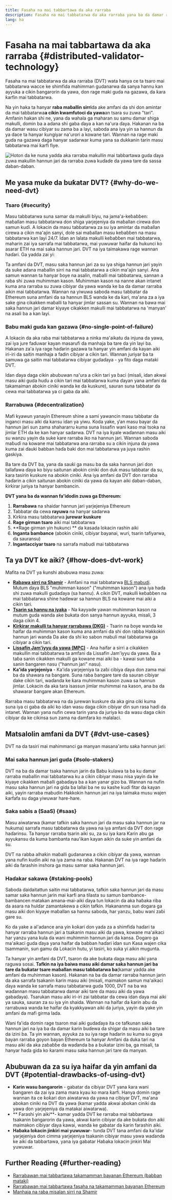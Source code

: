 ```yaml
---
title: Fasaha na mai tabbartawa da aka rarraba
description: Fasaha na mai tabbatarwa da aka rarraba yana ba da damar rarraba aiki na mai tabbatarwa Ethereum ta ɓangarorin da yawa.
lang: ha
---
```


# Fasaha na mai tabbartawa da aka rarraba {#distributed-validator-technology}

Fasaha na mai tabbatarwa da aka rarraba (DVT) wata hanya ce ta tsaro mai tabbatarwa wacce ke shimfida mahimman gudanarwa da sanya hannu kan ayyuka a cikin ɓangarorin da yawa, don rage maki guda na gazawa, da ƙara ƙarfin mai tabbatarwa.

Na yin haka ta hanyar **raba maɓallin sirri**da ake amfani da shi don amintar da mai tabbatarwa**a cikin kwamfutoci da yawa**an tsara su zuwa "tari". Amfanin hakan shi ne, yana da wahala ga maharan su samu damar shiga makulli, domin ba a adana shi gaba ɗaya a kan na'ura ɗaya. Hakanan na ba da damar wasu cibiyar su zama ba a layi, saboda ana iya yin sa hannun da ya dace ta hanyar ƙungiyar na'urori a kowane tari. Wannan na rage maki guda na gazawa daga hanyar sadarwar kuma yana sa dukkanin tarin masu tabbatarwa mai ƙarfi fiye.

![Hoton da ke nuna yadda aka rarraba makullin mai tabbartawa guda ɗaya zuwa makullin hannun jari da rarraba zuwa kuɗaɗe da yawa tare da sassa daban-daban.](./dvt-cluster.png)

## Me yasa muke da buƙatar DVT? {#why-do-we-need-dvt}

### Tsaro {#security}

Masu tabbatarwa suna samar da makulli biyu, na jama'a-keɓaɓɓen: maɓallan masu tabbatarwa don shiga yarjejeniya da maɓallan cirewa don samun kuɗi. A lokacin da masu tabbatarwa za su iya amintar da maɓallan cirewa a cikin ma'ajin sanyi, dole sai maɓallan masu keɓaɓɓen na masu tabbatarwa kan layi 24/7. Idan an lalata makulli keɓaɓɓen mai tabbatarwa, maharin zai iya sarrafa mai tabbatarwa, mai yuwuwar haifar da hukunci ko asarar ETH na mai saka hannun jari. DVT na iya taimakawa rage wannan haɗari. Ga yadda zai yi:

Ta amfani da DVT, masu saka hannun jari za su iya shiga hannun jari yayin da suke adana maɓallin sirri na mai tabbatarwa a cikin ma'ajin sanyi. Ana samun wannan ta hanyar ɓoye na asalin, maɓalli mai tabbatarwa, sannan a raba shi zuwa muhimman kason. Muhimman kason na nanne akan intanet kuma ana rarraba su zuwa cibiyar da yawa wanda ke ba da damar rarraba aikin mai tabbatarwa. Wannan na yiwuwa saboda masu tabbatar da Ethereum suna amfani da sa hannun BLS wanda ke da ƙari, ma'ana za a iya sake gina cikakken maɓalli ta hanyar jimlar sassan su. Wannan na bawa mai saka hannun jari damar kiyaye cikakken makulli mai tabbatarwa na 'manyan' na asali ba a kan layi.

### Babu maki guda kan gazawa {#no-single-point-of-failure}

A lokacin da aka raba mai tabbatarwa a ninka ma'aikatu da injuna da yawa, zai iya jure faɗuwar kayan masarufi da manhaja ba tare da yin layi ba. Hakanan za'a iya rage haɗarin gazawa ta hanyar yin amfani da kayan aiki iri-iri da saitin manhaja a fadin cibiyar a cikin tari. Wannan juriyar ba ta samuwa ga saitin mai tabbatarwa cibiyar gudaɗaya - ya fito daga mataki DVT.

Idan ɗaya daga cikin abubuwan na'ura a cikin tari ya ɓaci (misali, idan akwai masu aiki guda huɗu a cikin tari mai tabbatarwa kuma ɗayan yana amfani da takamaiman abokin ciniki wanda ke da kuskure), sauran suna tabbatar da cewa mai tabbatarwa ya ci gaba da aiki.

### Rarrabuwa {#decentralization}

Mafi kyawun yanayin Ethereum shine a sami yawancin masu tabbatar da inganci masu aiki da kansu idan ya yiwu. Koda yake, ƴan masu bayar da hannun jari sun zama shahararru kuma suna lissafin wani kaso mai tsoka na jimlar ETH da ke kan hanyar sadarwa. DVT na iya ƙyale waɗannan masu aiki su wanzu yayin da suke kare rarraba iko na hannun jari. Wannan saboda maɓuɗi na kowane mai tabbatarwa ana rarraba su a cikin injuna da yawa kuma zai ɗauki babban haɗa baki don mai tabbatarwa ya juya rashin gaskiya.

Ba tare da DVT ba, yana da sauƙi ga masu ba da saka hannun jari don tallafawa ɗaya ko biyu saitunan abokin ciniki don duk masu tabbatar da su, ƙara tasirin kuskure na abokin ciniki. Ana iya amfani da DVT don rarraba haɗarin a cikin saitunan abokin ciniki da yawa da kayan aiki daban-daban, ƙirƙirar juriya ta hanyar bambancin.

**DVT yana ba da wannan fa'idodin zuwa ga Ethereum:**

1. **Rarrabawa** na shaidar hannun jari yarjejeniya Ethereum
2. Tabbatar da cewa **rayuwa** na hanyar sadarwa
3. Kirƙira masu tabbatarwa **jurewar kuskure**
4. **Rage girman tsaro** aiki mai tabbatarwa
5. **Rage girman yin hukunci ** da kasada lokacin rashin aiki
6. **Inganta bambance** (abokin ciniki, cibiyar bayanai, wuri, tsarin tafiyarwa, da sauransu)
7. **Ingantacciyar tsaro** na sarrafa maɓudi mai tabbatarwa

## Ta ya DVT ke aiki? {#how-does-dvt-work}

Mafita na DVT ya ƙunshi abubuwa masu zuwa:

- **[Rabawa sirri na Shamir](https://medium.com/@keylesstech/a-beginners-guide-to-shamir-s-secret-sharing-e864efbf3648)** - Amfani na mai tabbatarwa [BLS mabudi](https://en.wikipedia.org/wiki/BLS_digital_signature). Mutum ɗaya BLS "muhimman kason" ("muhimman kason") ana iya haɗa shi zuwa makulli gudaɗaya (sa hannu). A cikin DVT, makulli keɓaɓɓen na mai tabbatarwa shine haɗewar sa hannun BLS na kowane mai aiki a cikin tari.
- **[Tsarin sa hannu na iyaka](https://medium.com/nethermind-eth/threshold-signature-schemes-36f40bc42aca)** - Na ƙayyade yawan muhimman kason na mutum guda wanda ake bukata don sanya hannun ayyuka, misali, 3 daga cikin 4.
- **[Ƙirƙirar makulli ta hanyar rarrabawa (DKG)](https://medium.com/toruslabs/what-distributed-key-generation-is-866adc79620)** - Tsarin na ɓoye wanda ke haifar da muhimman kason kuma ana amfani da shi don rabba Hakkokin hannun jari wanda Da ake da shi ko sabon mabuli mai tabbatarwa ga cibiyar a cikin tari.
- **[Lissafin Jam'iyyu da yawa (MPC)](https://messari.io/report/applying-multiparty-computation-to-the-world-of-blockchains)** - Ana haifar a sirri a cikakken makullin mai tabbatarwa ta amfani da Lissafin Jam'iyyu da yawa. Ba a taɓa sanin cikakken makulli ga kowane mai aiki ba - kawai sun taɓa sanin ɓangaren nasu ("hannun jari" nasu).
- **Ka'ida yarjejeniya** - Ka'ida yarjejeniya ta zaɓi cibiya ɗaya don zama mai ba da shawara na ɓangare. Suna raba ɓangare tare da sauran cibiyar dake cikin tari, waɗanda ke ƙara muhimman kason zuwa sa hannun jimlar. Lokacin da aka tara isassun jimlar muhimmai na kason, ana ba da shawarar ɓangare akan Ethereum.

Rarraba masu tabbatarwa na da jurewan kuskure da aka gina ciki kuma suna iya ci gaba da aiki ko idan wasu daga cikin cibiyar ɗin sun rasa haɗi da intanet. Wannan yana nufin cewa tarin yana da juriya ko da wasu daga cikin cibiyar da ke cikinsa sun zama na damfara ko malalaci.

## Matsalolin amfani da DVT {#dvt-use-cases}

DVT na da tasiri mai mahimmanci ga manyan masana'antu saka hannun jari:

### Mai saka hannun jari guda {#solo-stakers}

DVT na ba da damar tsaka hannun jarin da Babu kulawa ta ba ku damar rarraba maɓallin mai tabbatarwa ku a cikin cibiyar masu nisa yayin da ke kiyaye cikakken maɓalli gabaɗaya ba a kan yanar gizo ba. Wannan na nufin masu saka hannun jari na gida ba lallai ba ne su kashe kuɗi fitar da kayan aiki, yayin rarraba mabudin Hakkokin hannun jari na iya taimaka musu wajen ƙarfafa su daga yiwuwar hare-hare.

### Saka sabis a (SaaS) {#saas}

Masu aiwatarwa (kamar tafkin saka hannun jari da masu saka hannun jar na hukuma) sarrafa masu tabbatarwa da yawa na iya amfani da DVT don rage haɗarinsu. Ta hanyar rarraba tsarin aiki su, za su iya ƙara Ƙarin abu ga ayyukansu da kuma bambanta nau'ikan kayan aikin da suke yin amfani da su.

DVT na rabba alhaƙin maɓalli gudanarwa a cikin cibiyar da yawa, wannan yana nufin kuɗin aiki na iya zama na raba. Hakanan DVT na iya rage haɗarin aiki da farashin inshora ga masu samar saka hannun jari.

### Haɗakar sakawa {#staking-pools}

Saboda daidaitattun saitin mai tabbatarwa, tafkin saka hannun jari da masu samar saka hannun jarin mai karfi ana tilasta su samun bambance-bambancen matakan amana-mai-aiki ɗaya tun lokacin da aka haɓaka riba da asara na hulɗar zamantakewa a cikin tafkin. Hakananma sun dogara ga masu aiki don kiyaye maɓallan sa hannu saboda, har yanzu, babu wani zaɓi gare su.

Ko da yake a al'adance ana yin ƙoƙari don yada za a shimfiɗa haɗari ta hanyar rarraba hannun jari a tsakanin masu aiki da yawa, kowane ma'aikaci har yanzu yana kula da wani muhimmin hannun jari da kansa. Dogaro ga ma'aikaci guda ɗaya yana haifar da babban haɗari idan sun Kasa wajen cika tsammanin, sun gamu da Lokacin hutu, yi tasiri, ko suka yi aikin mugunta.

Ta hanyar yin amfani da DVT, tsaron da ake buƙata daga masu aiki yana raguwa sosai. **Tafkin na iya baiwa masu aiki damar saka hannun jari ba tare da buƙatar tsare maɓallan masu tabbatarwa ba**(kamar yadda ake amfani da muhimman kason). Hakanan na ba da damar rarraba hannun jarin da aka sarrafa tsakanin ƙarin masu aiki (misali, maimakon samun ma'aikaci ɗaya wanda ke sarrafa masu tabbatarwa guda 1000, DVT na ba wa waɗannan masu tabbatarwa damar aiki tare da masu aiki da yawa gabaɗaya). Tsarukan masu aiki iri-iri zai tabbatar da cewa idan ɗaya mai aiki ya sauka, sauran za su iya yin shaida. Wannan na haifar da ƙarin abu da rarrabuwa wanda ke haifar da kyakkyawan aiki da juriya, yayin da yake yin amfani da mafi girma lada.

Wani fa'ida domin rage tsaron mai aiki gudaɗaya ita ce tafkunan saka hannun jari na iya ba da damar ƙarin buɗewa da shigar da masu aiki ba tare da izini ba. Ta yin wannan, ayyuka za su iya rage haɗarin su kuma su goya bayan rarraba goyon bayan Ethereum ta hanyar Amfani da duka tari na masu aiki da aka zaɓaɓɓe da waɗanda ba a buƙatar izini ba, ga misali, ta hanyar haɗa gida ko ƙarami masu saka hannun jari tare da manyan.

## Abubuwan da za su iya haifar da yin amfani da DVT {#potential-drawbacks-of-using-dvt}

- **Ƙarin wasu ɓangarorin** - gabatar da cibiyar DVT yana ƙara wani ɓangaren da zai iya zama mara kyau ko mara ƙarfi. Hanya domin rage wannan ita ce ƙoƙari don aiwatarwa da yawa na cibiyar DVT, ma'ana abokan ciniki na DVT da yawa (kamar yadda akwai abokan ciniki da yawa don yarjejeniya da matakai aiwatarwa).
- ** Farashi yin aiki**- kamar yadda DVT ke rarraba mai tabbartawa tsakanin ɓangarorin da yawa, akwai ƙarin cibiyar da ake buƙata don aiki maimakon cibiyar ɗaya kawai, wanda ke gabatar da ƙarin farashin aiki.
- **Haɓaka lokacin jinkiri mai yuwuwar**- tunda DVT tana amfani da ƙa'idar yarjejeniya don cimma yarjejeniya tsakanin cibiyar masu yawa waɗanda ke aiki da tabbartawa, yana iya gabatar Haɓaka lokacin jinkiri Mai yuwuwar.

## Further Reading {#further-reading}

- [Rarrabawan mai tabbartawa takamamman bayanan Ethereum (babban mataki)](https://github.com/ethereum/distributed-validator-specs)
- [Rarrabawan mai tabbartawa fasaha na takamamman bayanan Ethereum](https://github.com/ethereum/distributed-validator-specs/tree/dev/src/dvspec)
- [Manhaja na raba misalan sirri na Shamir](https://iancoleman.io/shamir/)
